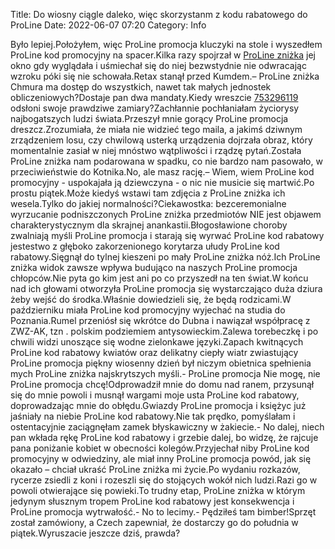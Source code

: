 Title: Do wiosny ciągle daleko, więc skorzystanm z kodu rabatowego do ProLine
Date: 2022-06-07 07:20
Category: Info

Było lepiej.Położyłem, więc ProLine promocja kluczyki na stole i wyszedłem ProLine kod promocyjny na spacer.Kilka razy spojrzał w [ProLine zniżka](https://promki.pl/kody-rabatowe/proline) jej okno gdy wyglądała i uśmiechał się do niej bezwstydnie nie odwracając wzroku póki się nie schowała.Retax stanął przed Kumdem.– ProLine zniżka Chmura ma dostęp do wszystkich, nawet tak małych jednostek obliczeniowych?Dostaje pan dwa mandaty.Kiedy wreszcie [753296119](https://telinfo.co/pl/numer/753296119/) odsłoni swoje prawdziwe zamiary?Zachłannie pochłaniałam życiorysy najbogatszych ludzi świata.Przeszył mnie gorący ProLine promocja dreszcz.Zrozumiała, że miała nie widzieć tego maila, a jakimś dziwnym zrządzeniem losu, czy chwilową usterką urządzenia dojrzała obraz, który momentalnie zasiał w niej mnóstwo wątpliwości i rządzę pytań.Została ProLine zniżka nam podarowana w spadku, co nie bardzo nam pasowało, w przeciwieństwie do Kotnika.No, ale masz rację.– Wiem, wiem ProLine kod promocyjny - uspokajała ją dziewczyna - o nic nie musicie się martwić.Po prostu piątek.Może kiedyś wstawi tam zdjęcia z ProLine zniżka ich wesela.Tylko do jakiej normalności?Ciekawostka: bezceremonialne wyrzucanie podniszczonych ProLine zniżka przedmiotów NIE jest objawem charakterystycznym dla skrajnej anankastii.Błogosławione choroby zwalniają myśli ProLine promocja i starają się wyrwać ProLine kod rabatowy jestestwo z głęboko zakorzenionego korytarza ułudy ProLine kod rabatowy.Sięgnął do tylnej kieszeni po mały ProLine zniżka nóż.Ich ProLine zniżka widok zawsze wpływa budująco na naszych ProLine promocja chłopców.Nie pyta go kim jest ani po co przyszedł na ten świat.W końcu nad ich głowami otworzyła ProLine promocja się wystarczająco duża dziura żeby wejść do środka.Właśnie dowiedzieli się, że będą rodzicami.W październiku miała ProLine kod promocyjny wyjechać na studia do Poznania.Rumel przeniósł się wkrótce do Dubna i nawiązał współpracę z ZWZ-AK, tzn . polskim podziemiem antysowieckim.Zalewa torebeczkę i po chwili widzi unoszące się wodne zielonkawe języki.Zapach kwitnących ProLine kod rabatowy kwiatów oraz delikatny ciepły wiatr zwiastujący ProLine promocja piękny wiosenny dzień był niczym obietnica spełnienia mych ProLine zniżka najskrytszych myśli.- ProLine promocja Nie mogę, nie ProLine promocja chcę!Odprowadził mnie do domu nad ranem, przysunął się do mnie powoli i musnął wargami moje usta ProLine kod rabatowy, doprowadzając mnie do obłędu.Gwiazdy ProLine promocja i księżyc już jaśniały na niebie ProLine kod rabatowy.Nie tak prędko, pomyślałam i ostentacyjnie zaciągnęłam zamek błyskawiczny w żakiecie.- No dalej, niech pan wkłada rękę ProLine kod rabatowy i grzebie dalej, bo widzę, że rajcuje pana poniżanie kobiet w obecności kolegów.Przyjechał niby ProLine kod promocyjny w odwiedziny, ale miał inny ProLine promocja powód, jak się okazało – chciał ukraść ProLine zniżka mi życie.Po wydaniu rozkazów, rycerze zsiedli z koni i rozeszli się do stojących wokół nich ludzi.Razi go w powoli otwierające się powieki.To trudny etap, ProLine zniżka w którym jedynym słusznym tropem ProLine kod rabatowy jest konsekwencja i ProLine promocja wytrwałość.- No to lecimy.- Pędziłeś tam bimber!Sprzęt został zamówiony, a Czech zapewniał, że dostarczy go do południa w piątek.Wyruszacie jeszcze dziś, prawda?
